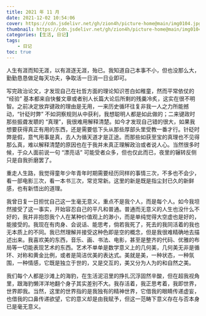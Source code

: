 ```yaml
---
title: 2021 年 11 月
date: 2021-12-02 10:54:06 
cover: https://cdn.jsdelivr.net/gh/zion4h/picture-home@main/img0104.jpg
thumbnail: https://cdn.jsdelivr.net/gh/zion4h/picture-home@main/img0104.jpg
categories: [生活, 日记]
tags:
    - 日记
toc: true
---
```


人生有涯而知无涯，以有涯逐无涯，殆已。我知道自己本事不小，但也没那么大，勤勤恳恳做足每天功夫，争取活一日消一日业即可。

<!--more-->

写完政治论文，才发现自己在社哲方面的理论知识苍白如稚童，然而平常依仗的 “经验” 基本都来自快餐文章或者别人长篇大论后所剩的残羹冷炙，这实在很不明智。之前决定放弃键政的理由是无用，一来历史循环往复非我一人之力所能撼动，“针砭时弊” 不如洞察规则从中获利，我想聪明人都是如此做的；二来键政时那些振聋发聩的 “真理”，我很难用解释清楚。如今才发现自己错的很大，如果我想要获得真正有用的东西，还是需要低下头从那些厚部头里受教一番才行。针砭时弊是假，意气用事是真，去人为循天道才是正途。而那些如获至宝的真理也不见得那么真，难以解释清楚的原因也在于我并未真正理解政治或者说人心。当然很多时候，于众人面前说一句 “漂亮话” 可能受者众多，但也仅此而已，夜里的辗转反侧只是自我折磨罢了。

重走人生路，我觉得童年少年青年时期需要经历同样的事情三次，不多也不会少，看一部电影三次，看一本书三次，常览常新。这里的新是既是指尘封已久的新鲜感，也有新悟出的道理。

我曾日复一日担忧自己这一生毫无意义，重点不是我个人，而是每个人。如今我坦然接受了这一事实，开始容忍自己的平凡和普通。普通而无意义的人生也没什么不好的，我并非抱怨我个人在某种价值观上的渺小，而是单纯觉得大空虚也是好的，能接受的。我现在有肉身、会说话、能思考，倘若我死了，死去的我同活着的我也无本质上的不同。我已然理解并接受这种色即是空的概念，但是我很难精确地去描述出来。我喜欢美的东西，音乐、画、书法、电影，甚至是整齐的代码、优雅的布局等一切能表现艺术的东西。艺术不单单是数学意义上的几何美，几何美无非是循环、对称和黄金比例，或者是简洁优美的表达式。美就是美，一种状态，一种氛围，一种情感，它既是独立于世的，又是交互的，美又分为人为的和自然之美。

我们每个人都是沙滩上的海豹，在生活泥沼里的挣扎沉浮固然辛酸，但在超我视角里，跟海豹懒洋洋地翻个身子其实差别不大。我存活着，我正思考着，我即世界，世界即我。当然，这里的世界指的是我独有的精神世界，它借我的眼睛传递虚妄，也借我的口鼻传递欲望，它的意义却是由我赋予，但这一范畴下意义存在与否本身已是毫无意义。
